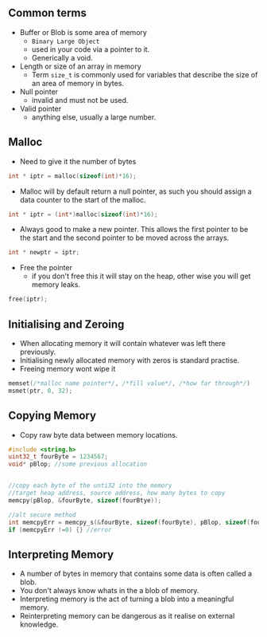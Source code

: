 ## Common terms
* Buffer or Blob is some area of memory
	* `Binary Large Object`
	* used in your code via a pointer to it. 
	* Generically a void. 
* Length or size of an array in memory
	* Term `size_t` is commonly used for variables that describe the size of an area of memory in bytes. 
* Null pointer
	* invalid and must not be used. 
* Valid pointer
	* anything else, usually a large number. 
## Malloc
* Need to give it the number of bytes 
```c
int * iptr = malloc(sizeof(int)*16);
```
* Malloc will by default return a null pointer, as such you should assign a data counter to the start of the malloc.
```c
int * iptr = (int*)malloc(sizeof(int)*16);
```
* Always good to make a new pointer. This allows the first pointer to be the start and the second pointer to be moved across the arrays.
```c
int * newptr = iptr;
``` 
* Free the pointer 
	* if you don't free this it will stay on the heap, other wise you will get memory leaks.
```c
free(iptr);
```

## Initialising and Zeroing
* When allocating memory it will contain whatever was left there previously.
* Initialising newly allocated memory with zeros is standard practise.
* Freeing memory wont wipe it
```c
memset(/*malloc name pointer*/, /*fill value*/, /*how far through*/)
msmet(ptr, 0, 32);
```
## Copying Memory 
* Copy raw byte data between memory locations. 
```c
#include <string.h>
uint32_t fourByte = 1234567;
void* pBlop; //some previous allocation


//copy each byte of the unti32 into the memory
//target heap address, source address, how many bytes to copy
memcpy(pBlop, &fourByte, sizeof(fourBtye));

//alt secure method 
int memcpyErr = memcpy_s(&fourByte, sizeof(fourByte), pBlop, sizeof(fourByte));
if (memcpyErr !=0) {} //error

```

## Interpreting Memory 
* A number of bytes in memory that contains some data is often called a blob.
* You don't always know whats in the a blob of memory. 
* Interpreting memory is the act of turning a blob into a meaningful memory. 
* Reinterpreting memory can be dangerous as it realise on external knowledge. 